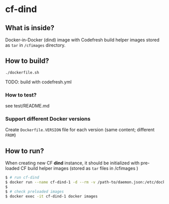 # cf-dind

## What is inside?

Docker-in-Docker (dind) image with Codefresh build helper images stored as `tar` in `/cfimages` directory.

## How to build?
```
./dockerfile.sh
```

TODO: build with codefresh.yml

### How to test?

see test/README.md

### Support different Docker versions

 Create `Dockerfile.VERSION` file for each version (same content; different `FROM`)


## How to run?

When creating new CF **dind** instance, it should be initialized with pre-loaded CF build helper images (stored as `tar` files in /cfimages )

```sh
$ # run cf-dind
$ docker run --name cf-dind-1 -d --rm -v /path-to/daemon.json:/etc/docker/daemon.json -v /tmp/dind-1:/var/lib/docker:rw -v /etc/ssl/cf:/etc/ssl/cf:ro codefresh/cf-dind:17.05.0-overlay-v1
$
$ # check preloaded images
$ docker exec -it cf-dind-1 docker images
```